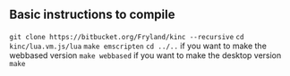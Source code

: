 Basic instructions to compile
-----------------------------
`git clone https://bitbucket.org/Fryland/kinc --recursive`
`cd kinc/lua.vm.js/lua`
`make emscripten`
`cd ../..`
if you want to make the webbased version `make webbased`
if you want to make the desktop version `make`

